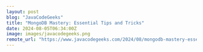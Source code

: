 ```yaml
---
layout: post
blog: "JavaCodeGeeks"
title: "MongoDB Mastery: Essential Tips and Tricks"
date: 2024-08-05T06:34:00Z
image: images/javacodegeeks.png
remote_url: "https://www.javacodegeeks.com/2024/08/mongodb-mastery-essential-tips-and-tricks.html"
---
```

